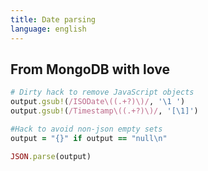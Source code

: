 ```yaml
---
title: Date parsing
language: english
---
```


## From MongoDB with love

```ruby
# Dirty hack to remove JavaScript objects
output.gsub!(/ISODate\((.+?)\)/, '\1 ')
output.gsub!(/Timestamp\((.+?)\)/, '[\1]')

#Hack to avoid non-json empty sets
output = "{}" if output == "null\n"

JSON.parse(output)
```